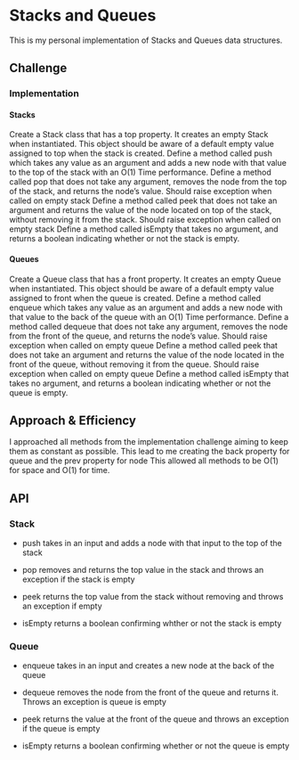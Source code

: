 # Stacks and Queues
This is my personal implementation of Stacks and Queues data structures.

## Challenge

### Implementation

#### Stacks

Create a Stack class that has a top property. It creates an empty Stack when instantiated.
This object should be aware of a default empty value assigned to top when the stack is created.
Define a method called push which takes any value as an argument and adds a new node with that value to the top of the stack with an O(1) Time performance.
Define a method called pop that does not take any argument, removes the node from the top of the stack, and returns the node’s value.
Should raise exception when called on empty stack
Define a method called peek that does not take an argument and returns the value of the node located on top of the stack, without removing it from the stack.
Should raise exception when called on empty stack
Define a method called isEmpty that takes no argument, and returns a boolean indicating whether or not the stack is empty.

#### Queues 

Create a Queue class that has a front property. It creates an empty Queue when instantiated.
This object should be aware of a default empty value assigned to front when the queue is created.
Define a method called enqueue which takes any value as an argument and adds a new node with that value to the back of the queue with an O(1) Time performance.
Define a method called dequeue that does not take any argument, removes the node from the front of the queue, and returns the node’s value.
Should raise exception when called on empty queue
Define a method called peek that does not take an argument and returns the value of the node located in the front of the queue, without removing it from the queue.
Should raise exception when called on empty queue
Define a method called isEmpty that takes no argument, and returns a boolean indicating whether or not the queue is empty.

## Approach & Efficiency

I approached all methods from the implementation challenge aiming to keep them as constant as possible. This lead to me creating the back property for queue and the prev property for node This allowed all methods to be O(1) for space and O(1) for time.

## API

### Stack

- push takes in an input and adds a node with that input to the top of the stack

- pop removes and returns the top value in the stack and throws an exception if the stack is empty

- peek returns the top value from the stack without removing and throws an exception if empty

- isEmpty returns a boolean confirming whther or not the stack is empty

### Queue

- enqueue takes in an input and creates a new node at the back of the queue

- dequeue removes the node from the front of the queue and returns it. Throws an exception is queue is empty

- peek returns the value at the front of the queue and throws an exception if the queue is empty

- isEmpty returns a boolean confirming whether or not the queue is empty
